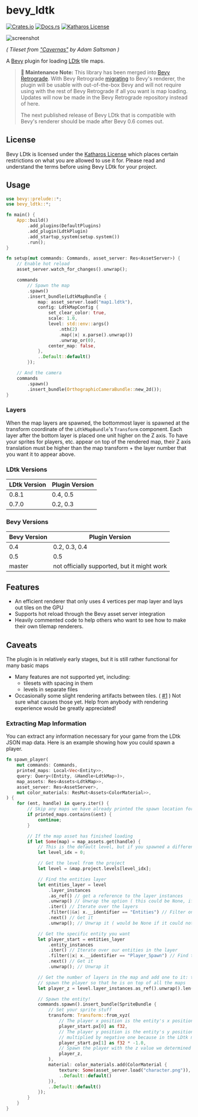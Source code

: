 # bevy_ldtk

[![Crates.io](https://img.shields.io/crates/v/bevy_ldtk.svg)](https://crates.io/crates/bevy_ldtk)
[![Docs.rs](https://docs.rs/bevy_ldtk/badge.svg)](https://docs.rs/bevy_ldtk)
[![Katharos License](https://img.shields.io/badge/License-Katharos-blue)](https://github.com/katharostech/katharos-license)

![screenshot](./doc/screenshot.png)

_( Tileset from ["Cavernas"] by Adam Saltsman  )_

["Cavernas"]: https://adamatomic.itch.io/cavernas

A [Bevy] plugin for loading [LDtk] tile maps.

[ldtk]: https://github.com/deepnight/ldtk

[bevy]: https://bevyengine.org

> **🚧 Maintenance Note:** This library has been merged into [Bevy Retrograde][bevy_retro]. With Bevy Retrograde [migrating] to Bevy's renderer, the plugin will be usable with out-of-the-box Bevy and will not require using with the rest of Bevy Retrograde if all you want is map loading. Updates will now be made in the Bevy Retrograde repository instead of here.
> 
> The next published release of Bevy LDtk that is compatible with Bevy's renderer should be made after Bevy 0.6 comes out.

[migrating]: https://github.com/katharostech/bevy_retrograde/issues/41
[bevy_retro]: https://github.com/katharostech/bevy_retrograde

## License

Bevy LDtk is licensed under the [Katharos License][k_license] which places certain restrictions
on what you are allowed to use it for. Please read and understand the terms before using Bevy
LDtk for your project.

[k_license]: https://github.com/katharostech/katharos-license

## Usage

```rust
use bevy::prelude::*;
use bevy_ldtk::*;

fn main() {
    App::build()
        .add_plugins(DefaultPlugins)
        .add_plugin(LdtkPlugin)
        .add_startup_system(setup.system())
        .run();
}

fn setup(mut commands: Commands, asset_server: Res<AssetServer>) {
    // Enable hot reload
    asset_server.watch_for_changes().unwrap();

    commands
        // Spawn the map
        .spawn()
        .insert_bundle(LdtkMapBundle {
            map: asset_server.load("map1.ldtk"),
            config: LdtkMapConfig {
                set_clear_color: true,
                scale: 1.0,
                level: std::env::args()
                    .nth(2)
                    .map(|x| x.parse().unwrap())
                    .unwrap_or(0),
                center_map: false,
            },
            ..Default::default()
        });

    // And the camera
    commands
        .spawn()
        .insert_bundle(OrthographicCameraBundle::new_2d());
}
```

### Layers

When the map layers are spawned, the bottommost layer is spawned at the transform coordinate of
the `LdtkMapBundle`'s `Transform` component. Each layer after the bottom layer is placed one
unit higher on the Z axis. To have your sprites for players, etc. appear on top of the rendered
map, their Z axis translation must be higher than the map transform + the layer number that you
want it to appear above.

### LDtk Versions

| LDtk Version | Plugin Version |
| ------------ | ---------------|
| 0.8.1        | 0.4, 0.5       |
| 0.7.0        | 0.2, 0.3       |

### Bevy Versions

| Bevy Version | Plugin Version                                      |
| ------------ | --------------------------------------------------- |
| 0.4          | 0.2, 0.3, 0.4                                       |
| 0.5          | 0.5                                                 |
| master       | not officially supported, but it might work         |

## Features

- An efficient renderer that only uses 4 vertices per map layer and lays out tiles on the GPU
- Supports hot reload through the Bevy asset server integration
- Heavily commented code to help others who want to see how to make their own tilemap renderers.

## Caveats

The plugin is in relatively early stages, but it is still rather functional for many basic maps

- Many features are not supported yet, including:
  - tilesets with spacing in them
  - levels in separate files
- Occasionally some slight rendering artifacts between tiles. ( [#1] ) Not sure what causes
  those yet. Help from anybody with rendering experience would be greatly appreciated!

### Extracting Map Information

You can extract any information necessary for your game from the LDtk JSON map data. Here is an example showing how you could spawn a player.

```rust
fn spawn_player(
    mut commands: Commands,
    printed_maps: Local<Vec<Entity>>,
    query: Query<(Entity, &Handle<LdtkMap>)>,
    map_assets: Res<Assets<LdtkMap>>,
    asset_server: Res<AssetServer>,
    mut color_materials: ResMut<Assets<ColorMaterial>>,
) {
    for (ent, handle) in query.iter() {
        // Skip any maps we have already printed the spawn location for
        if printed_maps.contains(&ent) {
            continue;
        }

        // If the map asset has finished loading
        if let Some(map) = map_assets.get(handle) {
            // This is the default level, but if you spawned a different level, put that ID here
            let level_idx = 0;

            // Get the level from the project
            let level = &map.project.levels[level_idx];

            // Find the entities layer
            let entities_layer = level
                .layer_instances
                .as_ref() // get a reference to the layer instances
                .unwrap() // Unwrap the option ( this could be None, if there are no layers )
                .iter() // Iterate over the layers
                .filter(|&x| x.__identifier == "Entities") // Filter on the name of the layer
                .next() // Get it
                .unwrap(); // Unwrap it ( would be None if it could not find a layer "MyEntities" )

            // Get the specific entity you want
            let player_start = entities_layer
                .entity_instances
                .iter() // Iterate over our entities in the layer
                .filter(|x| x.__identifier == "Player_Spawn") // Find the one we want
                .next() // Get it
                .unwrap(); // Unwrap it

            // Get the number of layers in the map and add one to it: this is how high we need to
            // spawn the player so that he is on top of all the maps
            let player_z = level.layer_instances.as_ref().unwrap().len() as f32 + 1.0;

            // Spawn the entity!
            commands.spawn().insert_bundle(SpriteBundle {
                // Set your sprite stuff
                transform: Transform::from_xyz(
                    // The player x position is the entity's x position from the map data
                    player_start.px[0] as f32,
                    // The player y position is the entity's y position from the map data, but
                    // multiplied by negative one because in the LDtk map +y means down and not up.
                    player_start.px[1] as f32 * -1.0,
                    // Spawn the player with the z value we determined earlier
                    player_z,
                ),
                material: color_materials.add(ColorMaterial {
                    texture: Some(asset_server.load("character.png")),
                    ..Default::default()
                }),
                ..Default::default()
            });
        }
    }
}
```

[#1]: https://github.com/katharostech/bevy_ldtk/issues/1
